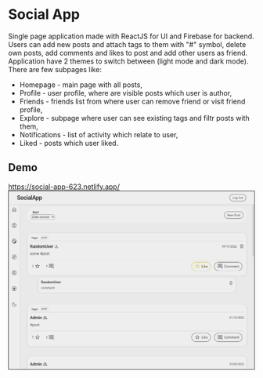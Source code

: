 # Social App

Single page application made with ReactJS for UI and Firebase for backend.
Users can add new posts and attach tags to them with "#" symbol, delete own posts,
add comments and likes to post and add other users as friend.
Application have 2 themes to switch between (light mode and dark mode).
There are few subpages like:

- Homepage - main page with all posts,
- Profile - user profile, where are visible posts which user is author,
- Friends - friends list from where user can remove friend or visit friend profile,
- Explore - subpage where user can see existing tags and filtr posts with them,
- Notifications - list of activity which relate to user,
- Liked - posts which user liked.

## Demo

https://social-app-623.netlify.app/
[![Social App screen](./public//SocialAppViewScreen.png)](https://social-app-623.netlify.app/)
